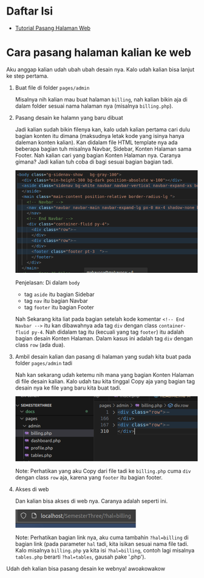 # Daftar Isi
 - [Tutorial Pasang Halaman Web](#cara-pasang-halaman-kalian-ke-web-tutor_pasang_halaman_web)

# Cara pasang halaman kalian ke web <a id="cara-pasang-halaman-kalian-ke-web-tutor_pasang_halaman_web"></a>

Aku anggap kalian udah ubah ubah desain nya. Kalo udah kalian bisa lanjut ke step pertama.

1. Buat file di folder `pages/admin`

    Misalnya nih kalian mau buat halaman `billing`, nah kalian bikin aja di dalam folder sesuai nama halaman nya (misalnya `billing.php`).

2. Pasang desain ke halamn yang baru dibuat

    Jadi kalian sudah bikin filenya kan, kalo udah kalian pertama cari dulu bagian konten itu dimana (maksudnya letak kode yang isinya hanya daleman konten kalian). Kan didalam file HTML template nya ada beberapa bagian tuh misalnya Navbar, Sidebar, Konten Halaman sama Footer. Nah kalian cari yang bagian Konten Halaman nya. Caranya gimana? Jadi kalian tuh coba di bagi sesuai bagian bagian tadi.

    ![Yooo](docs/image/bagiankonten.png)

    Penjelasan: Di dalam `body`
    - tag `aside` itu bagian Sidebar
    - tag `nav` itu bagian Navbar
    - tag `footer` itu bagian Footer

    Nah Sekarang kita liat pada bagian setelah kode komentar `<!-- End Navbar -->` itu kan dibawahnya ada tag `div` dengan class `container-fluid py-4`. Nah didalam tag itu (kecuali yang tag `footer`) itu adalah bagian desain Konten Halaman. Dalam kasus ini adalah tag `div` dengan class `row` (ada dua).

3. Ambil desain kalian dan pasang di halaman yang sudah kita buat pada folder `pages/admin` tadi

    Nah kan sekarang udah ketemu nih mana yang bagian Konten Halaman di file desain kalian. Kalo udah tau kita tinggal Copy aja yang bagian tag desain nya ke file yang baru kita buat tadi.

    ![Yooo2](docs/image/bagiankonten2.png)

    Note: Perhatikan yang aku Copy dari file tadi ke `billing.php` cuma `div` dengan class `row` aja, karena yang `footer` itu bagian footer.

4. Akses di web

    Dan kalian bisa akses di web nya. Caranya adalah seperti ini.

    ![Yooo3](docs/image/bagiankonten3.png)

    Note: Perhatikan bagian link nya, aku cuma tambahin `?hal=billing` di bagian link (pada parameter `hal` tadi, kita isikan sesuai nama file tadi. Kalo misalnya `billing.php` ya kita isi `?hal=billing`, contoh lagi misalnya `tables.php` berarti `?hal=tables`, gausah pake '.php').

Udah deh kalian bisa pasang desain ke webnya! awoakowakow